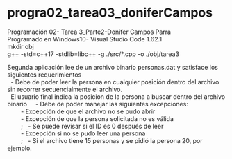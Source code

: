 
# progra02_tarea03_doniferCampos
Programación 02- Tarea 3_Parte2-Donifer Campos Parra <br />
Programado en Windows10- Visual Studio Code 1.62.1 <br />
mkdir obj <br />
g++ -std=c++17 -stdlib=libc++ -g ./src/*.cpp -o ./obj/tarea3 <br /> 


Segunda aplicación lee de un archivo binario personas.dat y
satisface los siguientes requerimientos<br />
&nbsp;&nbsp;- Debe de poder leer la persona en cualquier posición dentro del archivo sin recorrer secuencialmente el archivo.<br />
&nbsp;&nbsp;El usuario final indica  la posicion de la persona a buscar dentro del archivo binario
&nbsp;&nbsp;&nbsp;&nbsp;- Debe de poder manejar las siguientes excepciones:<br />
&nbsp;&nbsp;&nbsp;&nbsp;&nbsp;&nbsp;&nbsp;&nbsp;- Excepción de que el archivo no se pudo abrir<br />
&nbsp;&nbsp;&nbsp;&nbsp;&nbsp;&nbsp;&nbsp;&nbsp;- Excepción de que la persona solicitada no es válida<br />
&nbsp;&nbsp;&nbsp;&nbsp;&nbsp;&nbsp;&nbsp;&nbsp;;&nbsp;&nbsp;&nbsp;- Se puede revisar si el ID es 0 después de leer<br />
&nbsp;&nbsp;&nbsp;&nbsp;&nbsp;&nbsp;&nbsp;&nbsp;- Excepción si no se pudo leer una persona<br />
&nbsp;&nbsp;&nbsp;&nbsp;&nbsp;&nbsp;&nbsp;&nbsp;;&nbsp;&nbsp;&nbsp;- Si el archivo tiene 15 personas y se pidió la persona 20, por
ejemplo.<br />